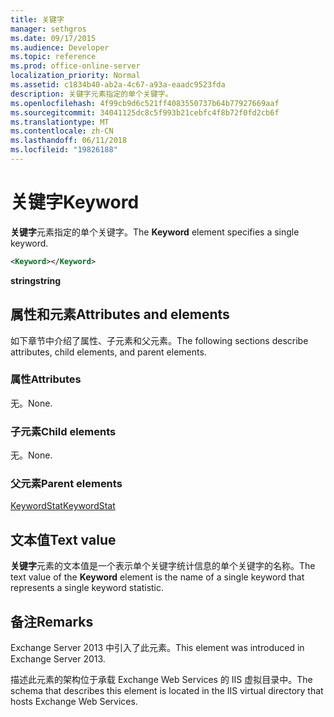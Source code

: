 ```yaml
---
title: 关键字
manager: sethgros
ms.date: 09/17/2015
ms.audience: Developer
ms.topic: reference
ms.prod: office-online-server
localization_priority: Normal
ms.assetid: c1834b40-ab2a-4c67-a93a-eaadc9523fda
description: 关键字元素指定的单个关键字。
ms.openlocfilehash: 4f99cb9d6c521ff4083550737b64b77927669aaf
ms.sourcegitcommit: 34041125dc8c5f993b21cebfc4f8b72f0fd2cb6f
ms.translationtype: MT
ms.contentlocale: zh-CN
ms.lasthandoff: 06/11/2018
ms.locfileid: "19826188"
---
```

# <a name="keyword"></a><span data-ttu-id="73253-103">关键字</span><span class="sxs-lookup"><span data-stu-id="73253-103">Keyword</span></span>

<span data-ttu-id="73253-104">**关键字**元素指定的单个关键字。</span><span class="sxs-lookup"><span data-stu-id="73253-104">The **Keyword** element specifies a single keyword.</span></span> 
  
```XML
<Keyword></Keyword>
```

 <span data-ttu-id="73253-105">**string**</span><span class="sxs-lookup"><span data-stu-id="73253-105">**string**</span></span>
## <a name="attributes-and-elements"></a><span data-ttu-id="73253-106">属性和元素</span><span class="sxs-lookup"><span data-stu-id="73253-106">Attributes and elements</span></span>

<span data-ttu-id="73253-107">如下章节中介绍了属性、子元素和父元素。</span><span class="sxs-lookup"><span data-stu-id="73253-107">The following sections describe attributes, child elements, and parent elements.</span></span>
  
### <a name="attributes"></a><span data-ttu-id="73253-108">属性</span><span class="sxs-lookup"><span data-stu-id="73253-108">Attributes</span></span>

<span data-ttu-id="73253-109">无。</span><span class="sxs-lookup"><span data-stu-id="73253-109">None.</span></span>
  
### <a name="child-elements"></a><span data-ttu-id="73253-110">子元素</span><span class="sxs-lookup"><span data-stu-id="73253-110">Child elements</span></span>

<span data-ttu-id="73253-111">无。</span><span class="sxs-lookup"><span data-stu-id="73253-111">None.</span></span>
  
### <a name="parent-elements"></a><span data-ttu-id="73253-112">父元素</span><span class="sxs-lookup"><span data-stu-id="73253-112">Parent elements</span></span>

[<span data-ttu-id="73253-113">KeywordStat</span><span class="sxs-lookup"><span data-stu-id="73253-113">KeywordStat</span></span>](keywordstat.md)
  
## <a name="text-value"></a><span data-ttu-id="73253-114">文本值</span><span class="sxs-lookup"><span data-stu-id="73253-114">Text value</span></span>

<span data-ttu-id="73253-115">**关键字**元素的文本值是一个表示单个关键字统计信息的单个关键字的名称。</span><span class="sxs-lookup"><span data-stu-id="73253-115">The text value of the **Keyword** element is the name of a single keyword that represents a single keyword statistic.</span></span> 
  
## <a name="remarks"></a><span data-ttu-id="73253-116">备注</span><span class="sxs-lookup"><span data-stu-id="73253-116">Remarks</span></span>

<span data-ttu-id="73253-117">Exchange Server 2013 中引入了此元素。</span><span class="sxs-lookup"><span data-stu-id="73253-117">This element was introduced in Exchange Server 2013.</span></span>
  
<span data-ttu-id="73253-118">描述此元素的架构位于承载 Exchange Web Services 的 IIS 虚拟目录中。</span><span class="sxs-lookup"><span data-stu-id="73253-118">The schema that describes this element is located in the IIS virtual directory that hosts Exchange Web Services.</span></span>
  

